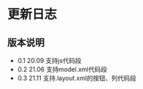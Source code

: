 # 更新日志

## 版本说明

- 0.1  20.09 支持js代码段
- 0.2  21.06 支持model.xml代码段
- 0.3  21.11 支持.layout.xml的按钮、列代码段

